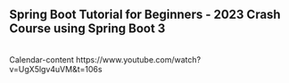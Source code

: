 <h2>Spring Boot Tutorial for Beginners - 2023 Crash Course using Spring Boot 3</h2>
</br>Calendar-content https://www.youtube.com/watch?v=UgX5lgv4uVM&t=106s
